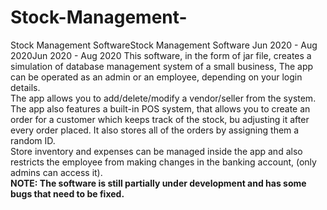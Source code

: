 # Stock-Management-

Stock Management SoftwareStock Management Software
Jun 2020 - Aug 2020Jun 2020 - Aug 2020
This software, in the form of jar file, creates a simulation of database management system of a small business, The app can be operated as an admin or an employee, depending on your login details.<br>
 The app allows you to add/delete/modify a vendor/seller from the system.
The app also features a built-in POS system, that allows you to create an order for a customer which keeps track of the stock, bu adjusting it after every order placed. It also stores all of the orders by assigning them a random ID.<br>
Store inventory and expenses can be managed inside the app and also restricts the employee from making changes in the banking account, (only admins can access it).<br>
<b>NOTE: The software is still partially under development and has some bugs that need to be fixed.</b>
